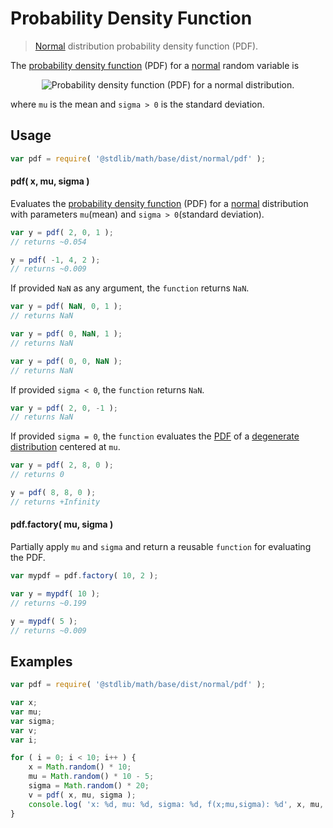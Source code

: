 Probability Density Function
===
> [Normal][normal] distribution probability density function (PDF).

<!-- <intro> -->

The [probability density function][pdf] (PDF) for a [normal][normal] random variable is

<!-- <equation class="equation" label="eq:pdf_function" align="center" raw="f(x;\mu,\sigma)=\frac{1}{\sigma\sqrt{2\pi}}\, e^{-\frac{(x - \mu)^2}{2 \sigma^2}}" alt="Probability density function (PDF) for a normal distribution."> -->
<div class="equation" align="center" data-raw-text="f(x;\mu,\sigma)=\frac{1}{\sigma\sqrt{2\pi}}\, e^{-\frac{(x - \mu)^2}{2 \sigma^2}}" data-equation="eq:pdf_function">
	<img src="https://cdn.rawgit.com/distributions-io/normal-pdf/041aba5f623f0203e608bb41ba2c4d0227665429/docs/img/eqn.svg" alt="Probability density function (PDF) for a normal distribution.">
	<br>
</div>

where `mu` is the mean  and `sigma > 0` is the standard deviation.

<!-- </intro> -->

<!-- <usage> -->

## Usage
``` javascript
var pdf = require( '@stdlib/math/base/dist/normal/pdf' );
```

#### pdf( x, mu, sigma )
Evaluates the [probability density function][pdf] (PDF) for a [normal][normal] distribution with parameters `mu`(mean) and `sigma > 0`(standard deviation).

``` javascript
var y = pdf( 2, 0, 1 );
// returns ~0.054

y = pdf( -1, 4, 2 );
// returns ~0.009
```

If provided `NaN` as any argument, the `function` returns `NaN`.

``` javascript
var y = pdf( NaN, 0, 1 );
// returns NaN

var y = pdf( 0, NaN, 1 );
// returns NaN

var y = pdf( 0, 0, NaN );
// returns NaN
```

If provided `sigma < 0`, the `function` returns `NaN`.

``` javascript
var y = pdf( 2, 0, -1 );
// returns NaN
```

If provided `sigma = 0`, the `function` evaluates the [PDF][pdf] of a [degenerate distribution][degenerate-distribution] centered at `mu`.

``` javascript
var y = pdf( 2, 8, 0 );
// returns 0

y = pdf( 8, 8, 0 );
// returns +Infinity
```

#### pdf.factory( mu, sigma )

Partially apply `mu` and `sigma` and return a reusable `function` for evaluating the PDF.

``` javascript
var mypdf = pdf.factory( 10, 2 );

var y = mypdf( 10 );
// returns ~0.199

y = mypdf( 5 );
// returns ~0.009
```
<!-- </usage> -->

<!-- <examples> -->
## Examples

``` javascript
var pdf = require( '@stdlib/math/base/dist/normal/pdf' );

var x;
var mu;
var sigma;
var v;
var i;

for ( i = 0; i < 10; i++ ) {
	x = Math.random() * 10;
	mu = Math.random() * 10 - 5;
	sigma = Math.random() * 20;
	v = pdf( x, mu, sigma );
	console.log( 'x: %d, mu: %d, sigma: %d, f(x;mu,sigma): %d', x, mu, sigma, v );
}
```
<!-- </examples> -->


<!-- <links> -->
[pdf]: https://en.wikipedia.org/wiki/Probability_density_function
[normal]: https://en.wikipedia.org/wiki/Normal_distribution
[degenerate-distribution]: https://en.wikipedia.org/wiki/Degenerate_distribution
<!-- </links> -->
